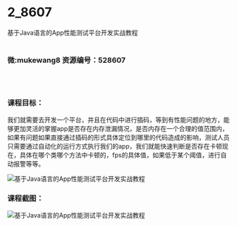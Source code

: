 # 2_8607
基于Java语言的App性能测试平台开发实战教程
<br/></br>
<h3>微:mukewang8 资源编号：528607</h3>
<br/></br>
<h3>课程目标：</h3>
<p>我们就需要去开发一个平台，并且在代码中进行插码，等到有性能问题的地方，能够更加灵活的掌握app是否存在内存泄漏情况，是否内存在一个合理的值范围内，如果有问题如果直接通过插码的形式具体定位到哪里的代码造成的影响，测试人员只需要通过自动化的运行方式执行我们的app，我们就能快速判断是否存在卡顿现在，具体在哪个类哪个方法中卡顿的，fps的具体值，如果低于某个阈值，进行自动报警等等。</p>
<p><img src="https://www.ko996.com/wp-content/uploads/img/2019/11/2-54-300x199.png" alt="基于Java语言的App性能测试平台开发实战教程"></p>
<h3>课程截图：</h3>
<p><img src="https://www.ko996.com/wp-content/uploads/img/2019/11/1-52.png" alt="基于Java语言的App性能测试平台开发实战教程"></p>

